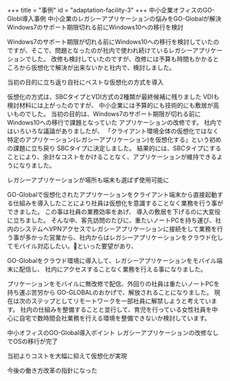 +++
title = "事例"
id = "adaptation-facility-3"
+++
中小企業オフィスのGO-Globl導入事例
中小企業のレガシーアプリケーションの悩みをGO-Globalが解決
Windows7のサポート期限切れる前にWindows10への移行を検討

Windows7のサポート期限が切れる前にWindows10への移行を検討していたのですが、そこで、問題となったのが社内で使われ続けているレガシーアプリケーションでした。 改修も検討していたのですが、改修には予算も時間もかかるところから仮想化で解決が出来ないかと社内で、検討しました。

当初の目的に立ち返り自社にベストな仮想化の方式を導入

仮想化の方式は、SBCタイプとVDI方式の2種類が最終候補に残りました VDIも検討材料には上がったのですが、 中小企業には予算的にも技術的にも敷居が高いものでした。 当初の目的は、Windows7のサポート期限が切れる前にWindows10への移行で課題となっていた アプリケーションの改修です。 社内ではいろいろな議論がありましたが、 「クライアント環境全体の仮想化ではなく特定のアプリケーション(レガシーアプリケーション)を仮想化する」という初めの課題に立ち戻り SBCタイプに決定しました。 結果的には、SBCタイプにすることにより、余計なコストをかけることなく、アプリケーションが維持できるようになりました。

レガシーアプリケーションが場所も端末も選ばず使用可能に

GO-Globalで仮想化されたアプリケーションをクライアント端末から直接起動する仕組みを導入したことにより社員は仮想化を意識することなく業務を行う事ができました。 この事は社員の業務効率をあげ、 導入の敷居を下げるのに大変役に立ちました。 そんな中、客先訪問のたびに、重たいノートPCを持ち運び、社内のシステムへVPNアクセスでレガシーアプリケーションに接続をして業務を行う事が多かった営業から、社内からはレガシーアプリケーションをクラウド化してモバイル対応したい。といった要望があり、

GO-Globalをクラウド環境に導入して、レガシーアプリケーションをモバイル端末に配信し、 社内にアクセスすることなく業務を行える事になりました。

プリケーションをモバイルに無改修で配信、外回りの社員は重たいノートPCを持ち運ぶ苦労から GO-GLOBALのおかげで、解放されることになりました。 現在は次のステップとしてリモートワークを一部社員に解禁しようと考えています。 社内の仕組みを整備することと並行して、育児を行っている女性社員を中心に自宅で数時間会社業務を行える環境を整備できないか検討しています。

中小オフィスのGO-Global導入ポイント
レガシーアプリケーションの改修なしでOSの移行が完了

当初よりコストを大幅に抑えて仮想化が実現

今後の働き方改革の指針になった